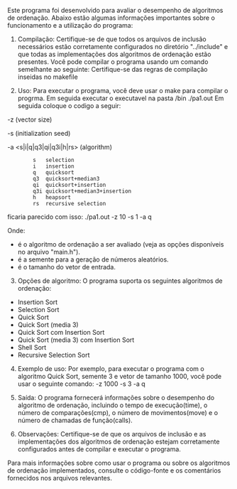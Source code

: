 Este programa foi desenvolvido para avaliar o desempenho de algoritmos de ordenação. Abaixo estão algumas informações importantes sobre o funcionamento e a utilização do programa:

1. Compilação:
Certifique-se de que todos os arquivos de inclusão necessários estão corretamente configurados no diretório "../include" e que todas as implementações dos algoritmos de ordenação estão presentes. Você pode compilar o programa usando um comando semelhante ao seguinte:
Certifique-se das regras de compilação inseidas no makefile

2. Uso:
Para executar o programa, você deve usar o make para compilar o progrma. Em seguida executar o executavel na pasta /bin ./pa1.out
Em seguida coloque o codigo a seguir:

-z <int>        (vector size)

-s <int>        (initialization seed)

-a <s|i|q|q3|qi|q3i|h|rs>       (algorithm)

            s   selection
            i   insertion
            q   quicksort
            q3  quicksort+median3
            qi  quicksort+insertion
            q3i quicksort+median3+insertion
            h   heapsort
            rs  recursive selection
   
ficaria parecido com isso:
./pa1.out -z 10 -s 1 -a q

Onde:
- <algoritmo> é o algoritmo de ordenação a ser avaliado (veja as opções disponíveis no arquivo "main.h").
- <semente> é a semente para a geração de números aleatórios.
- <tamanho> é o tamanho do vetor de entrada.

3. Opções de algoritmo:
O programa suporta os seguintes algoritmos de ordenação:
- Insertion Sort
- Selection Sort
- Quick Sort
- Quick Sort (media 3)
- Quick Sort com Insertion Sort
- Quick Sort (media 3) com Insertion Sort
- Shell Sort
- Recursive Selection Sort

4. Exemplo de uso:
Por exemplo, para executar o programa com o algoritmo Quick Sort, semente 3 e vetor de tamanho 1000, você pode usar o seguinte comando:
-z 1000 -s 3 -a q

6. Saída:
O programa fornecerá informações sobre o desempenho do algoritmo de ordenação, incluindo o tempo de execução(time), o número de comparações(cmp), o número de movimentos(move) e o número de chamadas de função(calls).

7. Observações:
Certifique-se de que os arquivos de inclusão e as implementações dos algoritmos de ordenação estejam corretamente configurados antes de compilar e executar o programa.

Para mais informações sobre como usar o programa ou sobre os algoritmos de ordenação implementados, consulte o código-fonte e os comentários fornecidos nos arquivos relevantes.

